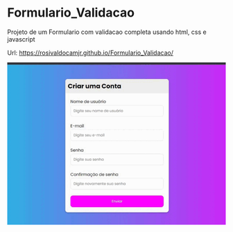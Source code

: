 # Formulario_Validacao

Projeto de um Formulario com validacao completa usando html, css e javascript

Url: https://rosivaldocamjr.github.io/Formulario_Validacao/

![GifProjeto](https://github.com/rosivaldocamjr/Formulario_Validacao/blob/main/video1.gif)
